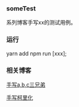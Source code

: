 ### someTest
系列博客手写xx的测试用例。

### 运行
yarn add
npm run [xxx];

### 相关博客
[手写a,b,c三兄弟](https://juejin.cn/post/7056331404660965412)

[手写柯里化](https://juejin.cn/post/7055678334633508872)
